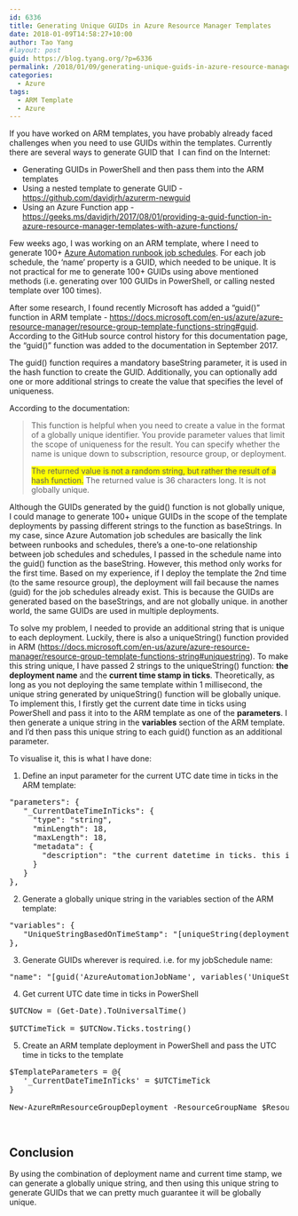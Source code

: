 ```yaml
---
id: 6336
title: Generating Unique GUIDs in Azure Resource Manager Templates
date: 2018-01-09T14:58:27+10:00
author: Tao Yang
#layout: post
guid: https://blog.tyang.org/?p=6336
permalink: /2018/01/09/generating-unique-guids-in-azure-resource-manager-templates/
categories:
  - Azure
tags:
  - ARM Template
  - Azure
---
```

If you have worked on ARM templates, you have probably already faced challenges when you need to use GUIDs within the templates. Currently there are several ways to generate GUID that  I can find on the Internet:
<ul>
 	<li>Generating GUIDs in PowerShell and then pass them into the ARM templates</li>
 	<li>Using a nested template to generate GUID - <a title="https://github.com/davidjrh/azurerm-newguid" href="https://github.com/davidjrh/azurerm-newguid">https://github.com/davidjrh/azurerm-newguid</a></li>
 	<li>Using an Azure Function app - <a title="https://geeks.ms/davidjrh/2017/08/01/providing-a-guid-function-in-azure-resource-manager-templates-with-azure-functions/" href="https://geeks.ms/davidjrh/2017/08/01/providing-a-guid-function-in-azure-resource-manager-templates-with-azure-functions/">https://geeks.ms/davidjrh/2017/08/01/providing-a-guid-function-in-azure-resource-manager-templates-with-azure-functions/</a></li>
</ul>
Few weeks ago, I was working on an ARM template, where I need to generate 100+ <a href="https://docs.microsoft.com/en-us/azure/templates/microsoft.automation/automationaccounts/jobschedules">Azure Automation runbook job schedules</a>. For each job schedule, the ‘name’ property is a GUID, which needed to be unique. It is not practical for me to generate 100+ GUIDs using above mentioned methods (i.e. generating over 100 GUIDs in PowerShell, or calling nested template over 100 times).

After some research, I found recently Microsoft has added a “guid()” function in ARM template - <a title="https://docs.microsoft.com/en-us/azure/azure-resource-manager/resource-group-template-functions-string#guid" href="https://docs.microsoft.com/en-us/azure/azure-resource-manager/resource-group-template-functions-string#guid">https://docs.microsoft.com/en-us/azure/azure-resource-manager/resource-group-template-functions-string#guid</a>. According to the GitHub source control history for this documentation page, the “guid()” function was added to the documentation in September 2017.

The guid() function requires a mandatory baseString parameter, it is used in the hash function to create the GUID. Additionally, you can optionally add one or more additional strings to create the value that specifies the level of uniqueness.

According to the documentation:
<blockquote>This function is helpful when you need to create a value in the format of a globally unique identifier. You provide parameter values that limit the scope of uniqueness for the result. You can specify whether the name is unique down to subscription, resource group, or deployment.

<span style="background-color: #ffff00;">The returned value is not a random string, but rather the result of a hash function.</span> The returned value is 36 characters long. It is not globally unique.</blockquote>
Although the GUIDs generated by the guid() function is not globally unique, I could manage to generate 100+ unique GUIDs in the scope of the template deployments by passing different strings to the function as baseStrings. In my case, since Azure Automation job schedules are basically the link between runbooks and schedules, there’s a one-to-one relationship between job schedules and schedules, I passed in the schedule name into the guid() function as the baseString. However, this method only works for the first time. Based on my experience, if I deploy the template the 2nd time (to the same resource group), the deployment will fail because the names (guid) for the job schedules already exist. This is because the GUIDs are generated based on the baseStrings, and are not globally unique. in another world, the same GUIDs are used in multiple deployments.

To solve my problem, I needed to provide an additional string that is unique to each deployment. Luckily, there is also a uniqueString() function provided in ARM (<a title="https://docs.microsoft.com/en-us/azure/azure-resource-manager/resource-group-template-functions-string#uniquestring" href="https://docs.microsoft.com/en-us/azure/azure-resource-manager/resource-group-template-functions-string#uniquestring">https://docs.microsoft.com/en-us/azure/azure-resource-manager/resource-group-template-functions-string#uniquestring</a>). To make this string unique, I have passed 2 strings to the uniqueString() function: <strong>the deployment name</strong> and the <strong>current time stamp in ticks</strong>. Theoretically, as long as you not deploying the same template within 1 millisecond, the unique string generated by uniqueString() function will be globally unique. To implement this, I firstly get the current date time in ticks using PowerShell and pass it into to the ARM template as one of the <strong>parameters</strong>. I then generate a unique string in the <strong>variables</strong> section of the ARM template. and I’d then pass this unique string to each guid() function as an additional parameter.

To visualise it, this is what I have done:

1. Define an input parameter for the current UTC date time in ticks in the ARM template:
<pre class="lang:java decode:true">"parameters": {
   "_CurrentDateTimeInTicks": {
     "type": "string",
     "minLength": 18,
     "maxLength": 18,
     "metadata": {
       "description": "the current datetime in ticks. this is used to generate a unique string for every deployment"
     }
   }
},</pre>
2. Generate a globally unique string in the variables section of the ARM template:
<pre class="lang:js decode:true ">"variables": {
   "UniqueStringBasedOnTimeStamp": "[uniqueString(deployment().name, parameters('_CurrentDateTimeInTicks'))]",
},</pre>
3. Generate GUIDs wherever is required. i.e. for my jobSchedule name:
<pre class="lang:js decode:true ">"name": "[guid('AzureAutomationJobName', variables('UniqueStringBasedOnTimeStamp'))]"</pre>
4. Get current UTC date time in ticks in PowerShell
<pre class="lang:ps decode:true ">$UTCNow = (Get-Date).ToUniversalTime()

$UTCTimeTick = $UTCNow.Ticks.tostring()</pre>
5. Create an ARM template deployment in PowerShell and pass the UTC time in ticks to the template
<pre class="lang:ps decode:true">$TemplateParameters = @{
   '_CurrentDateTimeInTicks' = $UTCTimeTick
}

New-AzureRmResourceGroupDeployment -ResourceGroupName $ResourceGroupName  -TemplateFile $TemplateFilePath @TemplateParameters</pre>
&nbsp;
<h2>Conclusion</h2>
By using the combination of deployment name and current time stamp, we can generate a globally unique string, and then using this unique string to generate GUIDs that we can pretty much guarantee it will be globally unique.